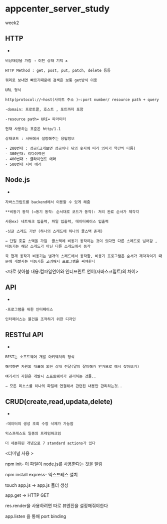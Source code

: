 # appcenter_server_study

week2

## HTTP

- 

    비상태성을 가짐 → 이전 상태 기억 x

    HTTP Method : get, post, put, patch, delete 등등 

    쿼리로 보내면 빠르기때문에 검색은 보통 get방식 이용

    URL 형식

    http(protocol://—host(사이트 주소 )—:port number/ resource path + query

    -domain: 프로토콜, 호스트 , 포트까지 포함

    -resource path= URI= 파라미터 

    현재 사용하는 표준은 http/1.1

    상태코드 : 서버에서 설정해주는 응답정보

    - 200번대 : 성공(크게보면 성공이나 뒤의 숫자에 따라 의미가 약간씩 다름)
    - 300번대: 리다이렉션
    - 400번대 : 클라이언트 에러
    - 500번대 서버 에러

## Node.js

- 

    자바스크립트를 backend에서 이용할 수 있게 해줌

    **비동기 동작 (↔동기 동작: 순서대로 코드가 동작): 처리 완료 순서가 제각각 

    사용ex) 네트워크 입출력, 파일 입출력, 데이터베이스 입출력

    -싱글 스레드 기반 (하나의 스레드에 하나의 콜스택 존재)

    → 단일 호출 스택을 가짐  콜스택에 비동기 동작하는 것이 있다면 다른 스레드로 넘어감 , 비동기는 해당 스레드가 아닌 다른 스레드에서 동작 

    즉 현재 동작과 비동기는 별개의 스레드에서 동작함, 비동기 프로그램은 순서가 제각각이기 때문에 개발자는 비동기를 고려해서 프로그램을 짜야한다 

<따로 찾아볼 내용:컴파일언어와 인터프린트 언어(자바스크립트)의 차이>

 

## API

- 

    -프로그램을 위한 인터페이스

    인터페이스는 물건을 조작하기 위한 디자인

## RESTful API

- 

    REST는 소프트웨어 개발 아키텍처의 형식

    해석하면 자원의 대표에 의한 상태 전달(말이 잘이해가 안가므로 예시 찾아보기)

    여기서의 자원은 개발시 소프트웨어가 관리하는 것들..

    → 모든 리소스를 하나의 파일에 연결해서 관련된 내용만 관리하는것..

## CRUD(create,read,updata,delete)

- 

    -데이터의 생성 조회 수정 삭제가 가능함

    익스프레스도 일종의 프레임워크임

    더 세분화된 개념으로 7 standard actions가 있다

<터미널 사용 >

npm init- 이 파일이 node.js를 사용한다는 것을 알림

npm install express- 익스프레스 설치

touch app.js → app.js 폴더 생성

app.get → HTTP GET

res.render을 사용하려면 따로 뷰엔진을 설정해줘야한다

app.listen 을 통해 port binding
